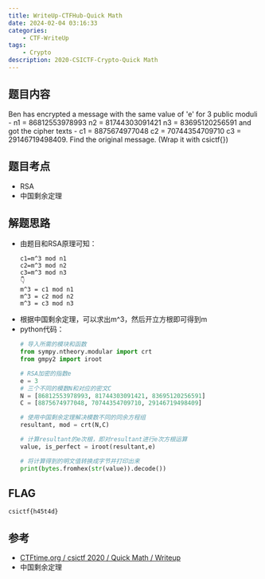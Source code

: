 ```yaml
---
title: WriteUp-CTFHub-Quick Math
date: 2024-02-04 03:16:33
categories: 
    - CTF-WriteUp
tags: 
    - Crypto
description: 2020-CSICTF-Crypto-Quick Math
---
```

<!--more-->

## 题目内容

Ben has encrypted a message with the same value of 'e' for 3 public moduli - n1 = 86812553978993 n2 = 81744303091421 n3 = 83695120256591 and got the cipher texts - c1 = 8875674977048 c2 = 70744354709710 c3 = 29146719498409. Find the original message. (Wrap it with csictf{})


## 题目考点

- RSA
- 中国剩余定理

## 解题思路

- 由题目和RSA原理可知：
    ```plain
    c1=m^3 mod n1
    c2=m^3 mod n2
    c3=m^3 mod n3
    👇
    m^3 = c1 mod n1
    m^3 = c2 mod n2
    m^3 = c3 mod n3
    ```
- 根据中国剩余定理，可以求出m^3，然后开立方根即可得到m
- python代码：
    ```python
    # 导入所需的模块和函数
    from sympy.ntheory.modular import crt
    from gmpy2 import iroot

    # RSA加密的指数e
    e = 3
    # 三个不同的模数N和对应的密文C
    N = [86812553978993, 81744303091421, 83695120256591]
    C = [8875674977048, 70744354709710, 29146719498409]

    # 使用中国剩余定理解决模数不同的同余方程组
    resultant, mod = crt(N,C)

    # 计算resultant的e次根，即对resultant进行e次方根运算
    value, is_perfect = iroot(resultant,e)

    # 将计算得到的明文值转换成字节并打印出来
    print(bytes.fromhex(str(value)).decode())
    ```



## FLAG

```plain
csictf{h45t4d}
```


## 参考

- [CTFtime.org / csictf 2020 / Quick Math / Writeup](https://ctftime.org/writeup/22431)
- 中国剩余定理